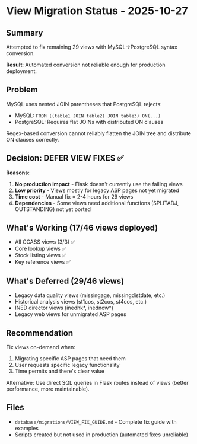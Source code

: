 # View Migration Status - 2025-10-27

## Summary
Attempted to fix remaining 29 views with MySQL→PostgreSQL syntax conversion.

**Result**: Automated conversion not reliable enough for production deployment.

## Problem
MySQL uses nested JOIN parentheses that PostgreSQL rejects:
- MySQL: `FROM ((table1 JOIN table2) JOIN table3) ON(...)`  
- PostgreSQL: Requires flat JOINs with distributed ON clauses

Regex-based conversion cannot reliably flatten the JOIN tree and distribute ON clauses correctly.

## Decision: DEFER VIEW FIXES ✅

**Reasons**:
1. **No production impact** - Flask doesn't currently use the failing views
2. **Low priority** - Views mostly for legacy ASP pages not yet migrated
3. **Time cost** - Manual fix = 2-4 hours for 29 views
4. **Dependencies** - Some views need additional functions (SPLITADJ, OUTSTANDING) not yet ported

## What's Working (17/46 views deployed)
- All CCASS views (3/3) ✅
- Core lookup views ✅
- Stock listing views ✅  
- Key reference views ✅

## What's Deferred (29/46 views)
- Legacy data quality views (missingage, missingdistdate, etc.)
- Historical analysis views (st1cos, st2cos, st4cos, etc.)
- INED director views (inedhk*, inednow*)
- Legacy web views for unmigrated ASP pages

## Recommendation
Fix views on-demand when:
1. Migrating specific ASP pages that need them
2. User requests specific legacy functionality
3. Time permits and there's clear value

Alternative: Use direct SQL queries in Flask routes instead of views (better performance, more maintainable).

## Files
- `database/migrations/VIEW_FIX_GUIDE.md` - Complete fix guide with examples
- Scripts created but not used in production (automated fixes unreliable)
